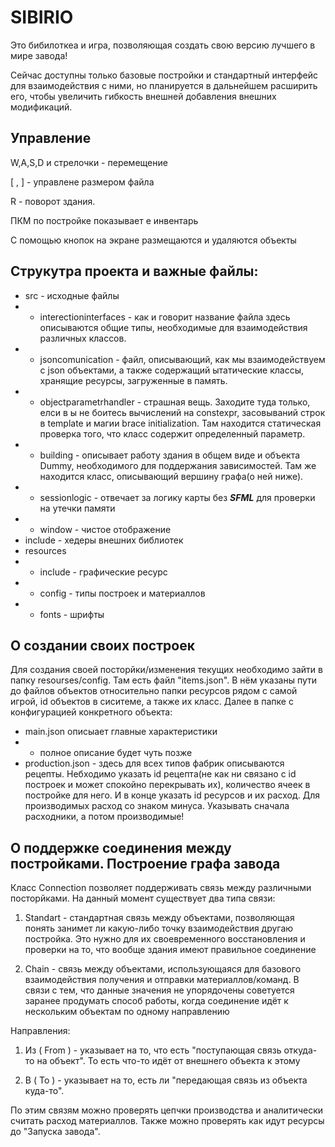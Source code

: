 # SIBIRIO

Это бибилоткеа и игра, позволяющая создать свою версию лучшего в мире завода!

Сейчас доступны только базовые постройки и стандартный интерфейс для взаимодействия с ними, но планируется в дальнейшем расширить его, чтобы увеличить гибкость внешней добавления внешних модификаций.

Управление
---------------------------------------
W,A,S,D и стрелочки - перемещение

[ , ] - управлене размером файла

R - поворот здания.

ПКМ по постройке показывает е инвентарь

С помощью кнопок на экране размещаются и удаляются объекты

Струкутра проекта и важные файлы:
--------------------------------------
- src - исходные файлы
- - interectioninterfaces - как и говорит название файла здесь описываются общие типы, необходимые для взаимодействия различных классов.
- - jsoncomunication - файл, описывающий, как мы взаимодействуем с json объектами, а также содержащий ытатические классы, хранящие ресурсы, загруженные в память.
- - objectparametrhandler - страшная вещь. Заходите туда только, елси в ы не боитесь вычислений на constexpr, засовываний строк в template и магии brace initialization. Там находится статическая проверка того, что класс содержит определенный параметр.
- - building - описывает работу здания в общем виде и объекта Dummy, необходимого для поддержания зависимостей. Там же находится класс, описывающий вершину графа(о ней ниже).
- - sessionlogic - отвечает за логику карты без ***SFML*** для проверки на утечки памяти
- - window - чистое отображение
- include - хедеры внешних библиотек
- resources
- - include - графические ресурс
- - config - типы построек и материаллов
- - fonts - шрифты

О создании своих построек
------------------------------------------
Для создания своей посторйки/изменения текущих необходимо зайти в папку resourses/config. Там есть файл "items.json". В нём указаны пути до файлов объектов относительно папки ресурсов рядом с самой игрой, id объектов в сиситеме, а также их класс. Далее в папке с конфигурацией конкретного объекта:

- main.json описыает главные характеристики
- - полное описание будет чуть позже
- production.json - здесь для всех типов фабрик описываются рецепты. Небходимо указать id рецепта(не как ни связано с id построек и может спокойно перекрывать их), количество ячеек в постройке для него. И в конце указать id ресурсов и их расход. Для производимых расход со знаком минуса. Указывать сначала расходники, а потом производимые!


О поддержке соединения между постройками. Построение графа завода
------------------------------------------
Класс Connection позволяет поддерживать связь между различными посторйками. На данный момент существует два типа связи:

1) Standart - стандартная связь между объектами, позволяющая понять занимет ли какую-либо точку взаимодействия другаю постройка. Это нужно для их своевременного восстановления и проверки на то, что вообще здания имеют правильное соединение

2) Chain - связь между объектами, использующаяся для базового взаимодействия получения и отправки материаллов/команд. В связи с тем, что данные значения не упорядочены советуется заранее продумать способ работы, когда соединение идёт к нескольким объектам по одному направлению

Направления:

1) Из ( From ) - указывает на то, что есть "поступающая связь откуда-то на объект". То есть что-то идёт от внешнего объекта к этому

2) В ( To ) - указывает на то, есть ли "передающая связь из объекта куда-то".

По этим связям можно проверять цепчки производства и аналитически считать расход материаллов. Также можно проверять как идут ресурсы до "Запуска завода".